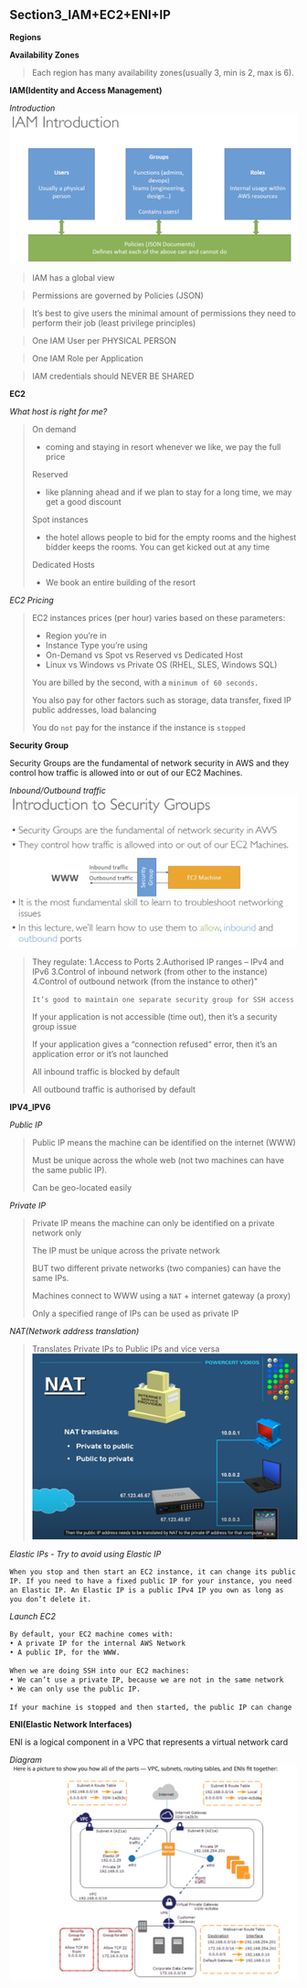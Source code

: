 ## Section3_IAM+EC2+ENI+IP
__Regions__

__Availability Zones__

> Each region has many availability zones(usually 3, min is 2, max is 6).

__IAM(Identity and Access Management)__

*Introduction*
![](./images/IAM_Introduction.png)

> IAM has a global view

> Permissions are governed by Policies (JSON)

> It’s best to give users the minimal amount of permissions they need to perform their job (least privilege principles)

> One IAM User per PHYSICAL PERSON

> One IAM Role per Application

> IAM credentials should NEVER BE SHARED

__EC2__

*What host is right for me?*

> On demand
> - coming and staying in resort
whenever we like, we pay the full price
> 
> Reserved
> - like planning ahead and if we plan to
stay for a long time, we may get a good
discount
> 
> Spot instances
> - the hotel allows people to bid
for the empty rooms and the highest bidder
keeps the rooms. You can get kicked out at any
time
>
> Dedicated Hosts
> - We book an entire building
of the resort

*EC2 Pricing*

> EC2 instances prices (per hour) varies based on these parameters:
> - Region you’re in
> - Instance Type you’re using
> - On-Demand vs Spot vs Reserved vs Dedicated Host
> - Linux vs Windows vs Private OS (RHEL, SLES, Windows SQL)
>
> You are billed by the second, with a `minimum of 60 seconds.`
> 
> You also pay for other factors such as storage, data transfer, fixed IP public addresses, load balancing
> 
> You do `not` pay for the instance if the instance is `stopped`

__Security Group__

Security Groups are the fundamental of network security in AWS
and they control how traffic is allowed into or out of our EC2 Machines.

*Inbound/Outbound traffic*
![](./images/SecurityGroup_Inbound_Outbound_Traffic.png)

> They regulate: 1.Access to Ports 2.Authorised IP ranges – IPv4 and IPv6 3.Control of inbound network (from other to the instance) 4.Control of outbound network (from the instance to other)"
>
> `It’s good to maintain one separate security group for SSH access`
>
> If your application is not accessible (time out), then it’s a security group issue
> 
> If your application gives a “connection refused“ error, then it’s an application error or it’s not launched
> 
> All inbound traffic is blocked by default
>
> All outbound traffic is authorised by default

__IPV4_IPV6__

*Public IP*
> Public IP means the machine can be identified on the internet (WWW)
>
> Must be unique across the whole web (not two machines can have the same public IP).
> 
> Can be geo-located easily

*Private IP*

> Private IP means the machine can only be identified on a private network only
>
> The IP must be unique across the private network
> 
> BUT two different private networks (two companies) can have the same IPs.
> 
> Machines connect to WWW using a `NAT` + internet gateway (a proxy)
> 
> Only a specified range of IPs can be used as private IP

*NAT(Network address translation)*
> Translates Private IPs to Public IPs and vice versa
![](./images/NAT3.png)

*Elastic IPs - Try to avoid using Elastic IP*
```
When you stop and then start an EC2 instance, it can change its public IP. If you need to have a fixed public IP for your instance, you need an Elastic IP. An Elastic IP is a public IPv4 IP you own as long as you don’t delete it.
```

*Launch EC2*
```
By default, your EC2 machine comes with:
• A private IP for the internal AWS Network
• A public IP, for the WWW.

When we are doing SSH into our EC2 machines:
• We can’t use a private IP, because we are not in the same network
• We can only use the public IP.

If your machine is stopped and then started, the public IP can change
```

__ENI(Elastic Network Interfaces)__

ENI is a logical component in a VPC that represents a
virtual network card

*Diagram*
![](./images/ENI.png)

